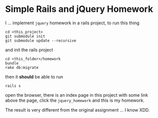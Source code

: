 Simple Rails and jQuery Homework
==========

I ... implement `jquery` homework in a rails project, to run this thing

```
cd <this_project>
git submodule init
git submodule update --recursive
```

and init the rails project

```
cd <this_folder>/homework
bundle
rake db:migrate
```

then it **should** be able to run

```
rails s
```

open the browser, there is an index page in this project with some link above the page, click the `jquery_homework` and this is my homework.  

The result is very different from the original assignment ... I know XDD.  

